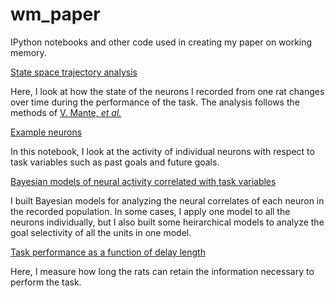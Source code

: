 wm_paper
========

IPython notebooks and other code used in creating my paper on working memory.

[State space trajectory analysis](http://nbviewer.ipython.org/github/mcleonard/wm_paper/blob/master/State%20space%20trajectories.ipynb)

Here, I look at how the state of the neurons I recorded from one rat changes over time during the performance of the task. The analysis follows the methods of [V. Mante, *et al.*](http://www.nature.com/nature/journal/v503/n7474/full/nature12742.html)

[Example neurons](http://nbviewer.ipython.org/github/mcleonard/wm_paper/blob/master/Example%20neurons.ipynb)

In this notebook, I look at the activity of individual neurons with respect to task variables such as past goals and future goals.

[Bayesian models of neural activity correlated with task variables](http://nbviewer.ipython.org/github/mcleonard/wm_paper/blob/master/Goal%20selectivity.ipynb)

I built Bayesian models for analyzing the neural correlates of each neuron in the recorded population. In some cases, I apply one model to all the neurons individually, but I also built some heirarchical models to analyze the goal selectivity of all the units in one model.

[Task performance as a function of delay length](http://nbviewer.ipython.org/github/mcleonard/wm_paper/blob/master/Delay%20performance.ipynb)

Here, I measure how long the rats can retain the information necessary to perform the task.